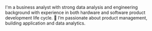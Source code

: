 I'm a business analyst with strong data analysis and engineering background with experience in both hardware and software product development life cycle.
👀 I’m passionate about product management, building application and data analytics.

<!---
AnonymousHippo21/AnonymousHippo21 is a ✨ special ✨ repository because its `README.md` (this file) appears on your GitHub profile.
You can click the Preview link to take a look at your changes.
--->
